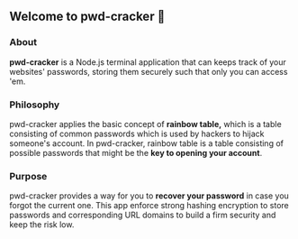 ## Welcome to pwd-cracker 👋
### About
**pwd-cracker** is a Node.js terminal application that can keeps track of your websites' passwords, storing them securely such that only you can access 'em.


### Philosophy
pwd-cracker applies the basic concept of **rainbow table,** which is a table consisting of common passwords which is used by hackers to hijack someone's account. In pwd-cracker, rainbow table is a table consisting of possible passwords that might be the **key to opening your account**.

### Purpose
pwd-cracker provides a way for you to **recover your password** in case you forgot the current one. This app enforce strong hashing encryption to store passwords and corresponding URL domains to build a firm security and keep the risk low.
